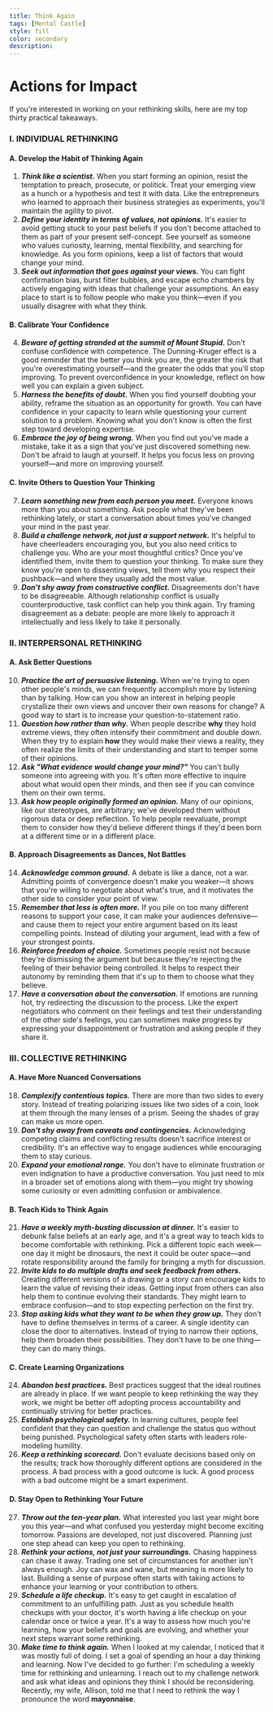 ```yaml
---
title: Think Again
tags: [Mental Castle]
style: fill
color: secondary
description: 
---
```


# Actions for Impact

If you're interested in working on your rethinking skills, here are my top thirty practical takeaways.

### I. INDIVIDUAL RETHINKING

#### A. Develop the Habit of Thinking Again

1. **_Think like a scientist._** When you start forming an opinion, resist the temptation to preach, prosecute, or politick. Treat your emerging view as a hunch or a hypothesis and test it with data. Like the entrepreneurs who learned to approach their business strategies as experiments, you'll maintain the agility to pivot.
2. **_Define your identity in terms of values, not opinions._** It's easier to avoid getting stuck to your past beliefs if you don't become attached to them as part of your present self-concept. See yourself as someone who values curiosity, learning, mental flexibility, and searching for knowledge. As you form opinions, keep a list of factors that would change your mind.
3. **_Seek out information that goes against your views._** You can fight confirmation bias, burst filter bubbles, and escape echo chambers by actively engaging with ideas that challenge your assumptions. An easy place to start is to follow people who make you think—even if you usually disagree with what they think.

#### B. Calibrate Your Confidence

4. **_Beware of getting stranded at the summit of Mount Stupid._** Don't confuse confidence with competence. The Dunning-Kruger effect is a good reminder that the better you think you are, the greater the risk that you're overestimating yourself—and the greater the odds that you'll stop improving. To prevent overconfidence in your knowledge, reflect on how well you can explain a given subject.
5. **_Harness the benefits of doubt._** When you find yourself doubting your ability, reframe the situation as an opportunity for growth. You can have confidence in your capacity to learn while questioning your current solution to a problem. Knowing what you don't know is often the first step toward developing expertise.
6. **_Embrace the joy of being wrong._** When you find out you've made a mistake, take it as a sign that you've just discovered something new. Don't be afraid to laugh at yourself. It helps you focus less on proving yourself—and more on improving yourself.

#### C. Invite Others to Question Your Thinking

7. **_Learn something new from each person you meet._** Everyone knows more than you about something. Ask people what they've been rethinking lately, or start a conversation about times you've changed your mind in the past year.
8. **_Build a challenge network, not just a support network._** It's helpful to have cheerleaders encouraging you, but you also need critics to challenge you. Who are your most thoughtful critics? Once you've identified them, invite them to question your thinking. To make sure they know you're open to dissenting views, tell them why you respect their pushback—and where they usually add the most value.
9. **_Don't shy away from constructive conflict._** Disagreements don't have to be disagreeable. Although relationship conflict is usually counterproductive, task conflict can help you think again. Try framing disagreement as a debate: people are more likely to approach it intellectually and less likely to take it personally.

### II. INTERPERSONAL RETHINKING

#### A. Ask Better Questions

10. **_Practice the art of persuasive listening._** When we're trying to open other people's minds, we can frequently accomplish more by listening than by talking. How can you show an interest in helping people crystallize their own views and uncover their own reasons for change? A good way to start is to increase your question-to-statement ratio.
11. **_Question how rather than why._** When people describe **why** they hold extreme views, they often intensify their commitment and double down. When they try to explain **how** they would make their views a reality, they often realize the limits of their understanding and start to temper some of their opinions.
12. **_Ask "What evidence would change your mind?"_** You can't bully someone into agreeing with you. It's often more effective to inquire about what would open their minds, and then see if you can convince them on their own terms.
13. **_Ask how people originally formed an opinion._** Many of our opinions, like our stereotypes, are arbitrary; we've developed them without rigorous data or deep reflection. To help people reevaluate, prompt them to consider how they'd believe different things if they'd been born at a different time or in a different place.

#### B. Approach Disagreements as Dances, Not Battles

14. **_Acknowledge common ground._** A debate is like a dance, not a war. Admitting points of convergence doesn't make you weaker—it shows that you're willing to negotiate about what's true, and it motivates the other side to consider your point of view.
15. **_Remember that less is often more._** If you pile on too many different reasons to support your case, it can make your audiences defensive—and cause them to reject your entire argument based on its least compelling points. Instead of diluting your argument, lead with a few of your strongest points.
16. **_Reinforce freedom of choice._** Sometimes people resist not because they're dismissing the argument but because they're rejecting the feeling of their behavior being controlled. It helps to respect their autonomy by reminding them that it's up to them to choose what they believe.
17. **_Have a conversation about the conversation._** If emotions are running hot, try redirecting the discussion to the process. Like the expert negotiators who comment on their feelings and test their understanding of the other side's feelings, you can sometimes make progress by expressing your disappointment or frustration and asking people if they share it.

### III. COLLECTIVE RETHINKING

#### A. Have More Nuanced Conversations

18. **_Complexify contentious topics._** There are more than two sides to every story. Instead of treating polarizing issues like two sides of a coin, look at them through the many lenses of a prism. Seeing the shades of gray can make us more open.
19. **_Don't shy away from caveats and contingencies._** Acknowledging competing claims and conflicting results doesn't sacrifice interest or credibility. It's an effective way to engage audiences while encouraging them to stay curious.
20. **_Expand your emotional range._** You don't have to eliminate frustration or even indignation to have a productive conversation. You just need to mix in a broader set of emotions along with them—you might try showing some curiosity or even admitting confusion or ambivalence.

#### B. Teach Kids to Think Again

21. **_Have a weekly myth-busting discussion at dinner._** It's easier to debunk false beliefs at an early age, and it's a great way to teach kids to become comfortable with rethinking. Pick a different topic each week—one day it might be dinosaurs, the next it could be outer space—and rotate responsibility around the family for bringing a myth for discussion.
22. **_Invite kids to do multiple drafts and seek feedback from others._** Creating different versions of a drawing or a story can encourage kids to learn the value of revising their ideas. Getting input from others can also help them to continue evolving their standards. They might learn to embrace confusion—and to stop expecting perfection on the first try.
23. **_Stop asking kids what they want to be when they grow up._** They don't have to define themselves in terms of a career. A single identity can close the door to alternatives. Instead of trying to narrow their options, help them broaden their possibilities. They don't have to be one thing—they can do many things.

#### C. Create Learning Organizations

24. **_Abandon best practices._** Best practices suggest that the ideal routines are already in place. If we want people to keep rethinking the way they work, we might be better off adopting process accountability and continually striving for better practices.
25. **_Establish psychological safety._** In learning cultures, people feel confident that they can question and challenge the status quo without being punished. Psychological safety often starts with leaders role-modeling humility.
26. **_Keep a rethinking scorecard._** Don't evaluate decisions based only on the results; track how thoroughly different options are considered in the process. A bad process with a good outcome is luck. A good process with a bad outcome might be a smart experiment.

#### D. Stay Open to Rethinking Your Future

27. **_Throw out the ten-year plan._** What interested you last year might bore you this year—and what confused you yesterday might become exciting tomorrow. Passions are developed, not just discovered. Planning just one step ahead can keep you open to rethinking.
28. **_Rethink your actions, not just your surroundings._** Chasing happiness can chase it away. Trading one set of circumstances for another isn't always enough. Joy can wax and wane, but meaning is more likely to last. Building a sense of purpose often starts with taking actions to enhance your learning or your contribution to others.
29. **_Schedule a life checkup._** It's easy to get caught in escalation of commitment to an unfulfilling path. Just as you schedule health checkups with your doctor, it's worth having a life checkup on your calendar once or twice a year. It's a way to assess how much you're learning, how your beliefs and goals are evolving, and whether your next steps warrant some rethinking.
30. **_Make time to think again._** When I looked at my calendar, I noticed that it was mostly full of doing. I set a goal of spending an hour a day thinking and learning. Now I've decided to go further: I'm scheduling a weekly time for rethinking and unlearning. I reach out to my challenge network and ask what ideas and opinions they think I should be reconsidering. Recently, my wife, Allison, told me that I need to rethink the way I pronounce the word **mayonnaise**.